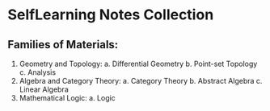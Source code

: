 # SelfLearning Notes Collection

## Families of Materials:

1. Geometry and Topology:
    a. Differential Geometry
    b. Point-set Topology
    c. Analysis
2. Algebra and Category Theory:
    a. Category Theory
    b. Abstract Algebra
    c. Linear Algebra
3. Mathematical Logic:
    a. Logic 
